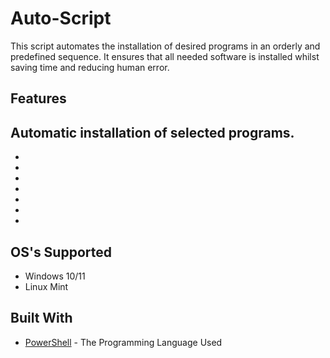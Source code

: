 # Auto-Script
This script automates the installation of desired programs in an orderly and predefined sequence. It ensures that all needed software is installed whilst saving time and reducing human error.

## Features
Automatic installation of selected programs.
-
-
-
-
-
-
-
-

## OS's Supported
- Windows 10/11
- Linux Mint

## Built With
- [PowerShell](https://github.com/PowerShell/PowerShell) - The Programming Language Used

